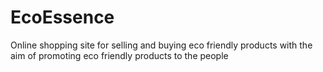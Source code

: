 # EcoEssence
Online shopping site for selling and buying eco friendly products with the aim of promoting eco friendly products to the people
